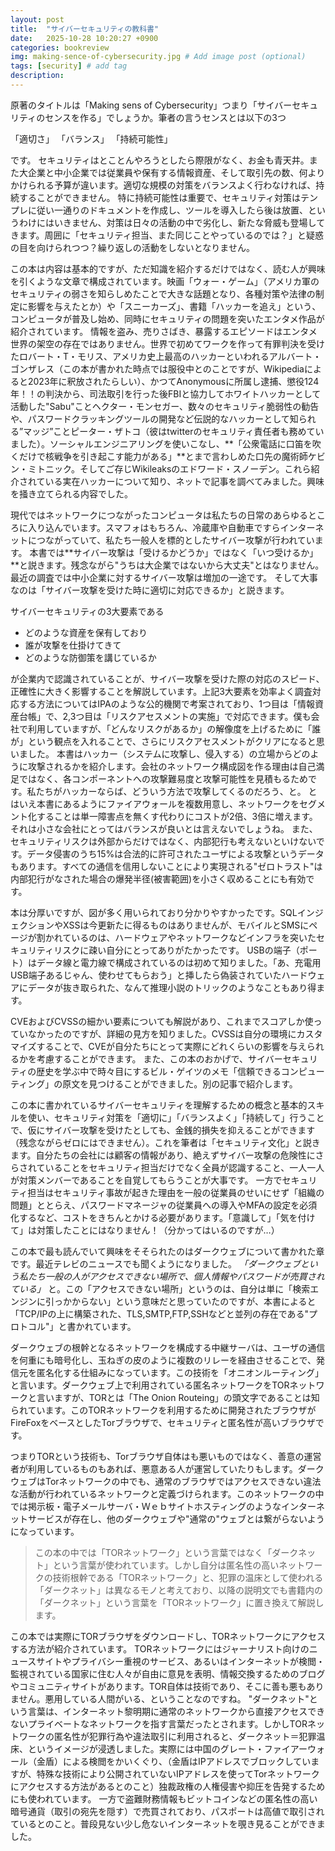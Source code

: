 ```yaml
---
layout: post
title:  "サイバーセキュリティの教科書"
date:   2025-10-28 10:20:27 +0900
categories: bookreview
img: making-sence-of-cybersecurity.jpg # Add image post (optional)
tags: [security] # add tag
description: 
---
```


原著のタイトルは「Making sens of Cybersecurity」つまり「サイバーセキュリティのセンスを作る」でしょうか。筆者の言うセンスとは以下の3つ

「適切さ」
「バランス」
「持続可能性」

です。
セキュリティはとことんやろうとしたら際限がなく、お金も青天井。また大企業と中小企業では従業員や保有する情報資産、そして取引先の数、何よりかけられる予算が違います。適切な規模の対策をバランスよく行わなければ、持続することができません。
特に持続可能性は重要で、セキュリティ対策はテンプレに従い一通りのドキュメントを作成し、ツールを導入したら後は放置、というわけにはいきません、対策は日々の活動の中で劣化し、新たな脅威も登場してきます。周囲に「セキュリティ担当、また同じことやっているのでは？」と疑惑の目を向けられつつ？繰り返しの活動をしないとなりません。

この本は内容は基本的ですが、ただ知識を紹介するだけではなく、読む人が興味を引くような文章で構成されています。映画「ウォー・ゲーム」（アメリカ軍のセキュリティの弱さを知らしめたことで大きな話題となり、各種対策や法律の制定に影響を与えたとか）や「スニーカーズ」、書籍「ハッカーを追え」という、コンピュータが普及し始め、同時にセキュリティの問題を突いたエンタメ作品が紹介されています。
情報を盗み、売りさばき、暴露するエピソードはエンタメ世界の架空の存在ではありません。世界で初めてワークを作って有罪判決を受けたロバート・T・モリス、アメリカ史上最高のハッカーといわれるアルバート・ゴンザレス（この本が書かれた時点では服役中とのことですが、Wikipediaによると2023年に釈放されたらしい）、かつてAnonymousに所属し逮捕、懲役124年！！の判決から、司法取引を行った後FBIと協力してホワイトハッカーとして活動した"Sabu"ことヘクター・モンセガー、数々のセキュリティ脆弱性の勧告や、パスワードクラッキングツールの開発など伝説的なハッカーとして知られる”マッジ”ことピーター・ザトコ（彼はtwitterのセキュリティ責任者も務めていました）。ソーシャルエンジニアリングを使いこなし、**「公衆電話に口笛を吹くだけで核戦争を引き起こす能力がある」**とまで言わしめた口先の魔術師ケビン・ミトニック。そしてご存じWikileaksのエドワード・スノーデン。これら紹介されている実在ハッカーについて知り、ネットで記事を調べてみました。興味を掻き立てられる内容でした。

現代ではネットワークにつながったコンピュータは私たちの日常のあらゆるところに入り込んでいます。スマフォはもちろん、冷蔵庫や自動車ですらインターネットにつながっていて、私たち一般人を標的としたサイバー攻撃が行われています。
本書では**サイバー攻撃は「受けるかどうか」ではなく「いつ受けるか」**と説きます。残念ながら"うちは大企業ではないから大丈夫"とはなりません。最近の調査では中小企業に対するサイバー攻撃は増加の一途です。
そして大事なのは「サイバー攻撃を受けた時に適切に対応できるか」と説きます。

サイバーセキュリティの3大要素である

- どのような資産を保有しており
- 誰が攻撃を仕掛けてきて
- どのような防御策を講じているか

が企業内で認識されていることが、サイバー攻撃を受けた際の対応のスピード、正確性に大きく影響することを解説しています。上記3大要素を効率よく調査対応する方法についてはIPAのような公的機関で考案されており、1つ目は「情報資産台帳」で、2,3つ目は「リスクアセスメントの実施」で対応できます。僕も会社で利用していますが、「どんなリスクがあるか」の解像度を上げるために「誰が」という観点を入れることで、さらにリスクアセスメントがクリアになると思いました。
本書はハッカー（システムに攻撃し、侵入する）の立場からどのように攻撃されるかを紹介します。会社のネットワーク構成図を作る理由は自己満足ではなく、各コンポーネントへの攻撃難易度と攻撃可能性を見積もるためです。私たちがハッカーならば、どういう方法で攻撃してくるのだろう、と。
とはいえ本書にあるようにファイアウォールを複数用意し、ネットワークをセグメント化することは単一障害点を無くす代わりにコストが2倍、3倍に増えます。それは小さな会社にとってはバランスが良いとは言えないでしょうね。
また、セキュリティリスクは外部からだけではなく、内部犯行も考えないといけないです。データ侵害のうち15%は合法的に許可されたユーザによる攻撃というデータもあります。すべての通信を信用しないことにより実現される"ゼロトラスト"は内部犯行がなされた場合の爆発半径(被害範囲)を小さく収めることにも有効です。

本は分厚いですが、図が多く用いられており分かりやすかったです。SQLインジェクションやXSSは今更新たに得るものはありませんが、モバイルとSMSにページが割かれているのは、ハードウェアやネットワークなどインフラを突いたセキュリティリスクに疎い自分にとってありがたかったです。
USBの端子（ポート）はデータ線と電力線で構成されているのは初めて知りました。「あ、充電用USB端子あるじゃん、使わせてもらおう」と挿したら偽装されていたハードウェアにデータが抜き取られた、なんて推理小説のトリックのようなこともあり得ます。

CVEおよびCVSSの細かい要素についても解説があり、これまでスコアしか使っていなかったのですが、詳細の見方を知りました。CVSSは自分の環境にカスタマイズすることで、CVEが自分たちにとって実際にどれくらいの影響を与えられるかを考慮することができます。
また、この本のおかげで、サイバーセキュリティの歴史を学ぶ中で時々目にするビル・ゲイツのメモ「信頼できるコンピューティング」の原文を見つけることができました。別の記事で紹介します。

この本に書かれているサイバーセキュリティを理解するための概念と基本的スキルを使い、セキュリティ対策を「適切に」「バランスよく」「持続して」行うことで、仮にサイバー攻撃を受けたとしても、金銭的損失を抑えることができます（残念ながらゼロにはできません）。これを筆者は「セキュリティ文化」と説きます。自分たちの会社には顧客の情報があり、絶えずサイバー攻撃の危険性にさらされていることをセキュリティ担当だけでなく全員が認識すること、一人一人が対策メンバーであることを自覚してもらうことが大事です。
一方でセキュリティ担当はセキュリティ事故が起きた理由を一般の従業員のせいにせず「組織の問題」ととらえ、パスワードマネージャの従業員への導入やMFAの設定を必須化するなど、コストをきちんとかける必要があります。「意識して」「気を付けて」は対策したことにはなりません！（分かってはいるのですが…）


この本で最も読んでいて興味をそそられたのはダークウェブについて書かれた章です。最近テレビのニュースでも聞くようになりました。 *「ダークウェブという私たち一般の人がアクセスできない場所で、個人情報やパスワードが売買されている」* と。この「アクセスできない場所」というのは、自分は単に「検索エンジンに引っかからない」という意味だと思っていたのですが、本書によると「TCP/IPの上に構築された、TLS,SMTP,FTP,SSHなどと並列の存在である"プロトコル"」と書かれています。

ダークウェブの根幹となるネットワークを構成する中継サーバは、ユーザの通信を何重にも暗号化し、玉ねぎの皮のように複数のリレーを経由させることで、発信元を匿名化する仕組みになっています。この技術を「オニオンルーティング」と言います。ダークウェブ上で利用されている匿名ネットワークをTORネットワークと言いますが、TORとは「The Onion Routeing」の頭文字であることは知られています。このTORネットワークを利用するために開発されたブラウザがFireFoxをベースとしたTorブラウザで、セキュリティと匿名性が高いブラウザです。

つまりTORという技術も、Torブラウザ自体はも悪いものではなく、善意の運営者が利用しているものもあれば、悪意ある人が運営していたりもします。ダークウェブはTorネットワークの中でも、通常のブラウザではアクセスできない違法な活動が行われているネットワークと定義づけられます。このネットワークの中では掲示板・電子メールサーバ・Ｗｅｂサイトホスティングのようなインターネットサービスが存在し、他のダークウェブや"通常の"ウェブとは繋がらないようになっています。

> この本の中では「TORネットワーク」という言葉ではなく「ダークネット」という言葉が使われています。しかし自分は匿名性の高いネットワークの技術根幹である「TORネットワーク」と、犯罪の温床として使われる「ダークネット」は異なるモノと考えており、以降の説明文でも書籍内の「ダークネット」という言葉を「TORネットワーク」に置き換えて解説します。 

この本では実際にTORブラウザをダウンロードし、TORネットワークにアクセスする方法が紹介されています。
TORネットワークにはジャーナリスト向けのニュースサイトやプライバシー重視のサービス、あるいはインターネットが検閲・監視されている国家に住む人々が自由に意見を表明、情報交換するためのブログやコミュニティサイトがあります。TOR自体は技術であり、そこに善も悪もありません。悪用している人間がいる、ということなのですね。
"ダークネット"という言葉は、インターネット黎明期に通常のネットワークから直接アクセスできないプライベートなネットワークを指す言葉だったとされます。しかしTORネットワークの匿名性が犯罪行為や違法取引に利用されると、ダークネット＝犯罪温床、というイメージが浸透しました。実際には中国のグレート・ファイアーウォール（金盾）による検閲をかいくぐり、（金盾はIPアドレスでブロックしていますが、特殊な技術により公開されていないIPアドレスを使ってTorネットワークにアクセスする方法があるとのこと）独裁政権の人権侵害や抑圧を告発するためにも使われています。
一方で盗難財務情報もビットコインなどの匿名性の高い暗号通貨（取引の宛先を隠す）で売買されており、パスポートは高値で取引されているとのこと。普段見ない少し危ないインターネットを覗き見ることができました。